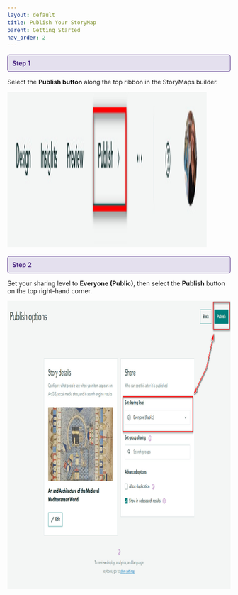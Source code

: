 ```yaml
---
layout: default
title: Publish Your StoryMap
parent: Getting Started
nav_order: 2
---
```


<div style="border: 1px solid #4E2A84; background-color: #E4E0EE; padding: 10px; border-radius: 5px; color: #4E2A84;">
  <strong>Step 1</strong>
</div>

Select the **Publish button** along the top ribbon in the StoryMaps builder.  

<img src="https://raw.githubusercontent.com/nulib-ds/NU-ARTHIST329/refs/heads/main/content/img/publish_button.jpg" width="450" height="350">
<br>
<br>

<div style="border: 1px solid #4E2A84; background-color: #E4E0EE; padding: 10px; border-radius: 5px; color: #4E2A84;">
  <strong>Step 2</strong>
</div>

Set your sharing level to **Everyone (Public)**, then select the **Publish** button on the top right-hand corner. 

<img src="https://raw.githubusercontent.com/nulib-ds/NU-ARTHIST329/refs/heads/main/content/img/sharing_levels.jpg" width="750" height="650">
<br>
<br>
